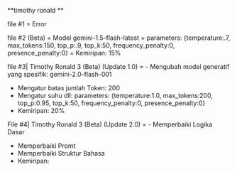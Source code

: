 **timothy ronald **

file #1 = Error

file #2 (Beta)
= Model gemini-1.5-flash-latest
= parameters: {temperature:.7, max_tokens:150, top_p:.9, top_k:50, frequency_penalty:0, presence_penalty:0}
= Kemiripan: 15%


file #3| Timothy Ronald 3 (Beta) (Update 1.0)
= - Mengubah model generatif yang spesifik: gemini-2.0-flash-001
  - Mengatur batas jumlah Token: 200
  - Mengatur suhu dll: parameters: {temperature:1.0, max_tokens:200, top_p:0.95, top_k:50, frequency_penalty:0, presence_penalty:0}
  - Kemiripan: 20%

File #4| Timothy Ronald 3 (Beta) (Update 2.0)
= - Memperbaiki Logika Dasar
  - Memperbaiki Promt
  - Memperbaiki Struktur Bahasa
  - Kemiripan:

